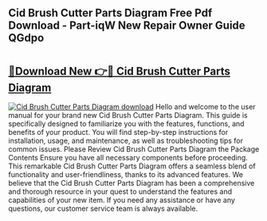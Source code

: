 ## Cid Brush Cutter Parts Diagram Free Pdf Download - Part-iqW New Repair Owner Guide QGdpo

# <h2><a href="http://dfqjuuu.blite.top/?on=Cid+Brush+Cutter+Parts+Diagram">🔗Download New 👉🔴 Cid Brush Cutter Parts Diagram</a></h2>

[![Cid Brush Cutter Parts Diagram download](https://i.imgur.com/lujVjoI.png)](http://dfqjuuu.blite.top/?on=Cid+Brush+Cutter+Parts+Diagram)
Hello and welcome to the user manual for your brand new Cid Brush Cutter Parts Diagram. This guide is specifically designed to familiarize you with the features, functions, and benefits of your product. You will find step-by-step instructions for installation, usage, and maintenance, as well as troubleshooting tips for common issues. Please Review Cid Brush Cutter Parts Diagram the Package Contents Ensure you have all necessary components before proceeding. This remarkable Cid Brush Cutter Parts Diagram offers a seamless blend of functionality and user-friendliness, thanks to its advanced features. We believe that the Cid Brush Cutter Parts Diagram has been a comprehensive and thorough resource in your quest to understand the features and capabilities of your new item. If you need any assistance or have any questions, our customer service team is always available.
